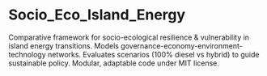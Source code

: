 # Socio_Eco_Island_Energy
Comparative framework for socio-ecological resilience &amp; vulnerability in island energy transitions. Models governance-economy-environment-technology networks. Evaluates scenarios (100% diesel vs hybrid) to guide sustainable policy. Modular, adaptable code under MIT license.
